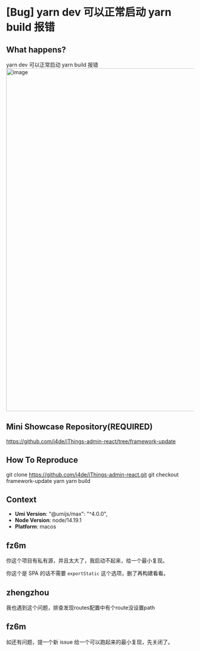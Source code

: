 # [Bug] yarn dev 可以正常启动 yarn build 报错

## What happens?

yarn dev 可以正常启动 yarn build 报错
<img width="918" alt="image" src="https://user-images.githubusercontent.com/37322200/210997031-5a04a7cd-a0da-4276-8ae6-7b46216549f5.png">

## Mini Showcase Repository(REQUIRED)

https://github.com/i4de/iThings-admin-react/tree/framework-update

## How To Reproduce

git clone https://github.com/i4de/iThings-admin-react.git
git checkout framework-update
yarn
yarn build

## Context

- **Umi Version**: "@umijs/max": "^4.0.0",
- **Node Version**: node/14.19.1
- **Platform**: macos

## fz6m

你这个项目有私有源，并且太大了，我启动不起来，给一个最小复现。

你这个是 SPA 的话不需要 `exportStatic` 这个选项，删了再构建看看。

## zhengzhou

我也遇到这个问题，排查发现routes配置中有个route没设置path

## fz6m

如还有问题，提一个新 issue 给一个可以跑起来的最小复现，先关闭了。
